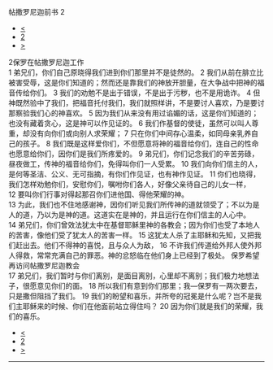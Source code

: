 ﻿





 帖撒罗尼迦前书 2




* [<](bible/1TH01.md)
* [2](bible/1TH.md)
* [>](bible/1TH03.md)



 
2保罗在帖撒罗尼迦工作  
1 弟兄们，你们自己原晓得我们进到你们那里并不是徒然的。 
2 我们从前在腓立比被害受辱，这是你们知道的；然而还是靠我们的神放开胆量，在大争战中把神的福音传给你们。 
3 我们的劝勉不是出于错误，不是出于污秽，也不是用诡诈。 
4 但神既然验中了我们，把福音托付我们，我们就照样讲，不是要讨人喜欢，乃是要讨那察验我们心的神喜欢。 
5 因为我们从来没有用过谄媚的话，这是你们知道的；也没有藏着贪心，这是神可以作见证的。 
6 我们作基督的使徒，虽然可以叫人尊重，却没有向你们或向别人求荣耀； 
7 只在你们中间存心温柔，如同母亲乳养自己的孩子。 
8 我们既是这样爱你们，不但愿意将神的福音给你们，连自己的性命也愿意给你们，因你们是我们所疼爱的。 
9 弟兄们，你们记念我们的辛苦劳碌，昼夜做工，传神的福音给你们，免得叫你们一人受累。 
10 我们向你们信主的人，是何等圣洁、公义、无可指摘，有你们作见证，也有神作见证。 
11 你们也晓得，我们怎样劝勉你们，安慰你们，嘱咐你们各人，好像父亲待自己的儿女一样， 
12 要叫你们行事对得起那召你们进他国、得他荣耀的神。  
13 为此，我们也不住地感谢神，因你们听见我们所传神的道就领受了；不以为是人的道，乃以为是神的道。这道实在是神的，并且运行在你们信主的人心中。 
14 弟兄们，你们曾效法犹太中在基督耶稣里神的各教会；因为你们也受了本地人的苦害，像他们受了犹太人的苦害一样。 
15 这犹太人杀了主耶稣和先知，又把我们赶出去。他们不得神的喜悦，且与众人为敌， 
16 不许我们传道给外邦人使外邦人得救，常常充满自己的罪恶。神的忿怒临在他们身上已经到了极处。 保罗希望再访问帖撒罗尼迦教会  
17 弟兄们，我们暂时与你们离别，是面目离别，心里却不离别；我们极力地想法子，很愿意见你们的面。 
18 所以我们有意到你们那里；我—保罗有一两次要去，只是撒但阻挡了我们。 
19 我们的盼望和喜乐，并所夸的冠冕是什么呢？岂不是我们主耶稣来的时候、你们在他面前站立得住吗？ 
20 因为你们就是我们的荣耀，我们的喜乐。 
* [<](bible/1TH01.md)
* [2](bible/1TH.md)
* [>](bible/1TH03.md)





---









